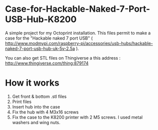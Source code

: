 # Case-for-Hackable-Naked-7-Port-USB-Hub-K8200

A simple project for my Octoprint installation. This files permit to make a case for the "Hackable naked 7 port USB" ( http://www.modmypi.com/raspberry-pi/accessories/usb-hubs/hackable-naked-7-port-usb-hub-uk-5v-2.5a ).

You can also get STL files on Thingiverse a this address : http://www.thingiverse.com/thing:879174

# How it works
1. Get front & bottom .stl files
2. Print files
3. Insert hub into the case
4. Fix the hub with 4 M3x16 screws 
5. Fix the case to the K8200 printer with 2 M5 screws. I used metal washers and wing nuts.
